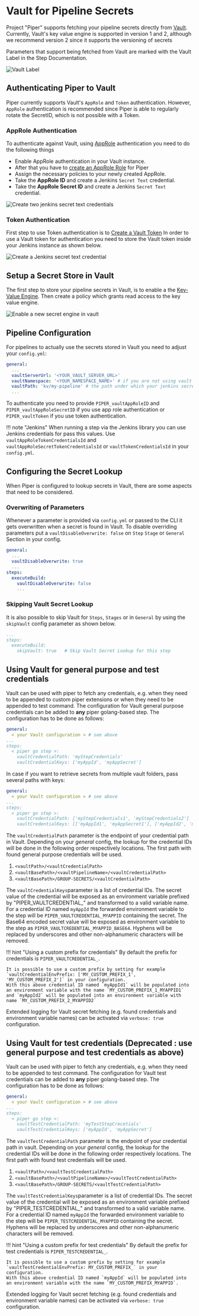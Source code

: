 # Vault for Pipeline Secrets

Project "Piper" supports fetching your pipeline secrets directly from [Vault](https://www.hashicorp.com/products/vault).
Currently, Vault's key value engine is supported in version 1 and 2, although we recommend version 2 since it supports
the versioning of secrets

Parameters that support being fetched from Vault are marked with the Vault Label in the Step Documentation.

![Vault Label](../images/parameter-with-vault-support.png)

## Authenticating Piper to Vault

Piper currently supports Vault's `AppRole` and `Token` authentication. However, `AppRole` authentication is recommended
since Piper is able to regularly rotate the SecretID, which is not possible with a Token.

### AppRole Authentication

To authenticate against Vault, using [AppRole](https://www.vaultproject.io/docs/auth/approle) authentication you need to
do the following things

- Enable AppRole authentication in your Vault instance.
- After that you have
  to [create an AppRole Role](https://www.vaultproject.io/api-docs/auth/approle#create-update-approle) for Piper
- Assign the necessary policies to your newly created AppRole.
- Take the **AppRole ID** and create a Jenkins `Secret Text` credential.
- Take the **AppRole Secret ID** and create a Jenkins `Secret Text` credential.

![Create two jenkins secret text credentials](../images/jenkins-vault-credential.png)

### Token Authentication

First step to use Token authentication is
to [Create a Vault Token](https://www.vaultproject.io/api/auth/token#create-token)
In order to use a Vault token for authentication you need to store the Vault token inside your Jenkins instance as shown
below.

![Create a Jenkins secret text credential](../images/jenkins-vault-token-credential.png)

## Setup a Secret Store in Vault

The first step to store your pipeline secrets in Vault, is to enable a the
[Key-Value Engine](https://www.vaultproject.io/docs/secrets/kv/kv-v2). Then create a policy which grants read access to
the key value engine.

![Enable a new secret engine in vault](../images/vault-secret-engine-enable.png)

## Pipeline Configuration

For pipelines to actually use the secrets stored in Vault you need to adjust your `config.yml`:

```yml
general:
  ...
  vaultServerUrl: '<YOUR_VAULT_SERVER_URL>'
  vaultNamespace: '<YOUR_NAMESPACE_NAME>' # if you are not using vault's namespace feature you can remove this line
  vaultPath: 'kv/my-pipeline' # the path under which your jenkins secrets are stored
  ...
```

To authenticate you need to provide `PIPER_vaultAppRoleID` and `PIPER_vaultAppRoleSecretID` if you use app role authentication or `PIPER_vaultToken` if you use token authentication.

!!! note "Jenkins"
    When running a step via the Jenkins library you can use Jenkins credentials for pass this values. Use `vaultAppRoleTokenCredentialsId` and `vaultAppRoleSecretTokenCredentialsId` or `vaultTokenCredentialsId` in your `config.yml`.

## Configuring the Secret Lookup

When Piper is configured to lookup secrets in Vault, there are some aspects that need to be considered.

### Overwriting of Parameters

Whenever a parameter is provided via `config.yml` or passed to the CLI it gets overwritten when a secret is found in
Vault. To disable overriding parameters put a `vaultDisableOverwrite: false` on `Step` `Stage` or `General` Section in
your config.

```yaml
general:
  ...
  vaultDisableOverwrite: true
  ...
steps:
  executeBuild:
    vaultDisableOverwrite: false
    ...
```

### Skipping Vault Secret Lookup

It is also possible to skip Vault for `Steps`, `Stages` or in `General` by using the `skipVault` config parameter as
shown below.

```yaml
...
steps:
  executeBuild:
    skipVault: true   # Skip Vault Secret Lookup for this step
```

## Using Vault for general purpose and test credentials

Vault can be used with piper to fetch any credentials, e.g. when they need to be appended to custom piper extensions or when they need to be appended to test command. The configuration for Vault general purpose credentials can be added to **any** piper golang-based step. The configuration has to be done as follows:

```yaml
general:
  < your Vault configuration > # see above
...
steps:
  < piper go step >:
    vaultCredentialPath: 'myStepCredentials'
    vaultCredentialKeys: ['myAppId', 'myAppSecret']
```

In case if you want to retrieve secrets from multiple vault folders, pass several paths with keys:

```yaml
general:
  < your Vault configuration > # see above
...
steps:
  < piper go step >:
    vaultCredentialPath: ['myStepCredentials1', 'myStepCredentials2']
    vaultCredentialKeys: [['myAppId1', 'myAppSecret1'], ['myAppId2', 'myAppSecret2']]
```

The `vaultCredentialPath` parameter is the endpoint of your credential path in Vault. Depending on your _general_ config, the lookup for the credential IDs will be done in the following order respectively locations. The first path with found general purpose credentials will be used.

1. `<vaultPath>/<vaultCredentialPath>`
2. `<vaultBasePath>/<vaultPipelineName>/<vaultCredentialPath>`
3. `<vaultBasePath>/GROUP-SECRETS/<vaultCredentialPath>`

The `vaultCredentialKeys`parameter is a list of credential IDs. The secret value of the credential will be exposed as an environment variable prefixed by "PIPER_VAULTCREDENTIAL_" and transformed to a valid variable name. For a credential ID named `myAppId` the forwarded environment variable to the step will be `PIPER_VAULTCREDENTIAL_MYAPPID` containing the secret. The Base64 encoded secret value will be exposed as environment variable to the step as  `PIPER_VAULTCREDENTIAL_MYAPPID_BASE64`. Hyphens will be replaced by underscores and other non-alphanumeric characters will be removed.

!!! hint "Using a custom prefix for credentials"
    By default the prefix for credentials is `PIPER_VAULTCREDENTIAL_`.

    It is possible to use a custom prefix by setting for example `vaultCredentialEnvPrefix: ['MY_CUSTOM_PREFIX_1', 'MY_CUSTOM_PREFIX_2']` in your configuration.
    With this above credential ID named `myAppId1` will be populated into an environment variable with the name `MY_CUSTOM_PREFIX_1_MYAPPID1` and `myAppId2` will be populated into an environment variable with name `MY_CUSTOM_PREFIX_2_MYAPPID2`

Extended logging for Vault secret fetching (e.g. found credentials and environment variable names) can be activated via `verbose: true` configuration.

## Using Vault for test credentials (Deprecated : use general purpose and test credentials as above)

Vault can be used with piper to fetch any credentials, e.g. when they need to be appended to test command. The configuration for Vault test credentials can be added to **any** piper golang-based step. The configuration has to be done as follows:

```yaml
general:
  < your Vault configuration > # see above
...
steps:
  < piper go step >:
    vaultTestCredentialPath: 'myTestStepCrecetials'
    vaultTestCredentialKeys: ['myAppId', 'myAppSecret']
```

The `vaultTestCredentialPath` parameter is the endpoint of your credential path in vault. Depending on your _general_ config, the lookup for the credential IDs will be done in the following order respectively locations. The first path with found test credentials will be used.

1. `<vaultPath>/<vaultTestCredentialPath>`
2. `<vaultBasePath>/<vaultPipelineName>/<vaultTestCredentialPath>`
3. `<vaultBasePath>/GROUP-SECRETS/<vaultTestCredentialPath>`

The `vaultTestCredentialKeys`parameter is a list of credential IDs. The secret value of the credential will be exposed as an environment variable prefixed by "PIPER_TESTCREDENTIAL_" and transformed to a valid variable name. For a credential ID named `myAppId` the forwarded environment variable to the step will be `PIPER_TESTCREDENTIAL_MYAPPID` containing the secret. Hyphens will be replaced by underscores and other non-alphanumeric characters will be removed.

!!! hint "Using a custom prefix for test credentials"
    By default the prefix for test credentials is `PIPER_TESTCREDENTIAL_`.

    It is possible to use a custom prefix by setting for example `vaultTestCredentialEnvPrefix: MY_CUSTOM_PREFIX_` in your configuration.
    With this above credential ID named `myAppId` will be populated into an environment variable with the name `MY_CUSTOM_PREFIX_MYAPPID`.

Extended logging for Vault secret fetching (e.g. found credentials and environment variable names) can be activated via `verbose: true` configuration.
